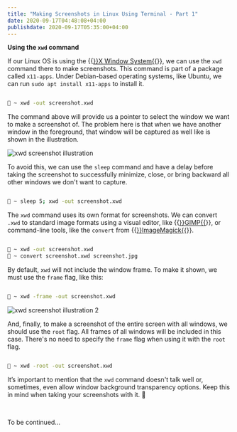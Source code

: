 ```yaml
---
title: "Making Screenshots in Linux Using Terminal - Part 1"
date: 2020-09-17T04:48:08+04:00
publishdate: 2020-09-17T05:35:00+04:00
---
```



**Using the `xwd` command**

If our Linux OS is using the {{<a href="https://linux.die.net/man/7/x" target="_blank" rel="noopener noreferrer">}}X Window System{{</a>}}, we can use the `xwd` command there to make screenshots. This command is part of a package called `x11-apps`. Under Debian-based operating systems, like Ubuntu, we can run `sudo apt install x11-apps` to install it. 

```bash

🚀 ~ xwd -out screenshot.xwd

```

The command above will provide us a pointer to select the window we want to make a screenshot of. The problem here is that when we have another window in the foreground, that window will be captured as well like is shown in the illustration.

![xwd screenshot illustration](https://res.cloudinary.com/oorkan/image/upload/v1600306477/blog/img/topics/linux/xwd_screenshot_illustration-480x_z4cnwo.png)

To avoid this, we can use the `sleep` command and have a delay before taking the screenshot to successfully minimize, close, or bring backward all other windows we don't want to capture.

```bash

🚀 ~ sleep 5; xwd -out screenshot.xwd

```

The `xwd` command uses its own format for screenshots. We can convert `.xwd` to standard image formats using a visual editor, like {{<a href="https://www.gimp.org/" target="_blank" rel="noopener noreferrer">}}GIMP{{</a>}}, or command-line tools, like the `convert` from {{<a href="https://imagemagick.org/script/index.php" target="_blank" rel="noopener noreferrer">}}ImageMagick{{</a>}}.

```bash

🚀 ~ xwd -out screenshot.xwd
🚀 ~ convert screenshot.xwd screenshot.jpg

```

By default, `xwd` will not include the window frame. To make it shown, we must use the `frame` flag, like this: 

```bash

🚀 ~ xwd -frame -out screenshot.xwd

```

![xwd screenshot illustration 2](https://res.cloudinary.com/oorkan/image/upload/v1600306477/blog/img/topics/linux/xwd_screenshot_illustration-2-480x_tcg3zd.png)

And, finally, to make a screenshot of the entire screen with all windows, we should use the `root` flag. All frames of all windows will be included in this case. There's no need to specify the `frame` flag when using it with the `root` flag.

```bash

🚀 ~ xwd -root -out screenshot.xwd

```

It’s important to mention that the `xwd` command doesn't talk well or, sometimes, even allow window background transparency options. Keep this in mind when taking your screenshots with it. 🙂

&nbsp;

To be continued...

